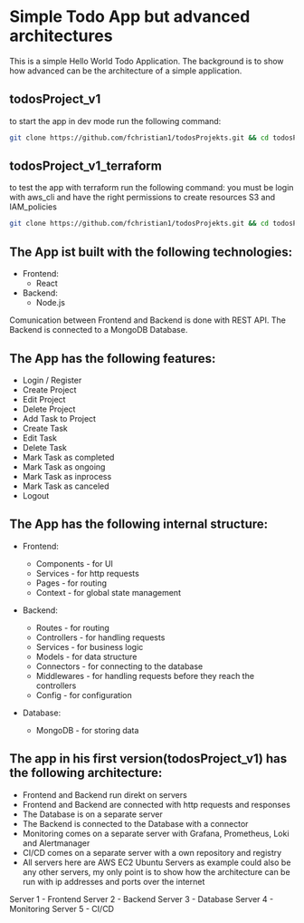 # Simple Todo App but advanced architectures
This is a simple Hello World Todo Application. The background is to show how advanced can be the architecture of a simple application.

## todosProject_v1

to start the app in dev mode run the following command:

```bash
git clone https://github.com/fchristian1/todosProjekts.git && cd todosProjekts/todosProject_v1 && start_dev
```
## todosProject_v1_terraform

to test the app with terraform run the following command:
you must be login with aws_cli and have the right permissions to create resources S3 and IAM_policies

```bash
git clone https://github.com/fchristian1/todosProjekts.git && cd todosProjekts/todosProject_v1_terraform/terraform && terraform init && terraform apply
```


## The App ist built with the following technologies:


- Frontend:
    - React
- Backend:
    - Node.js

Comunication between Frontend and Backend is done with REST API.
The Backend is connected to a MongoDB Database.

## The App has the following features:

- Login / Register
- Create Project
- Edit Project
- Delete Project
- Add Task to Project
- Create Task
- Edit Task
- Delete Task
- Mark Task as completed
- Mark Task as ongoing
- Mark Task as inprocess
- Mark Task as canceled
- Logout

## The App has the following internal structure:

- Frontend:
    - Components - for UI
    - Services - for http requests
    - Pages - for routing
    - Context - for global state management

- Backend:
    - Routes - for routing
    - Controllers - for handling requests
    - Services - for business logic
    - Models - for data structure
    - Connectors - for connecting to the database
    - Middlewares - for handling requests before they reach the controllers
    - Config - for configuration

- Database:
    - MongoDB - for storing data

## The app in his first version(todosProject_v1) has the following architecture:

- Frontend and Backend run direkt on servers
- Frontend and Backend are connected with http requests and responses
- The Database is on a separate server
- The Backend is connected to the Database with a connector
- Monitoring comes on a separate server with Grafana, Prometheus, Loki and Alertmanager
- CI/CD comes on a separate server with a own repository and registry
- All servers here are AWS EC2 Ubuntu Servers as example could also be any other servers, my only point is to show how the architecture can be run with ip addresses and ports over the internet

Server 1 - Frontend
Server 2 - Backend
Server 3 - Database
Server 4 - Monitoring
Server 5 - CI/CD
